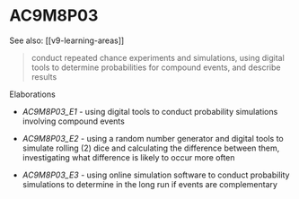 
# AC9M8P03 

See also: [[v9-learning-areas]]

> conduct repeated chance experiments and simulations, using digital tools to determine probabilities for compound events, and describe results

Elaborations


- _AC9M8P03_E1_ - using digital tools to conduct probability simulations involving compound events

- _AC9M8P03_E2_ - using a random number generator and digital tools to simulate rolling \(2\) dice and calculating the difference between them, investigating what difference is likely to occur more often

- _AC9M8P03_E3_ - using online simulation software to conduct probability simulations to determine in the long run if events are complementary
